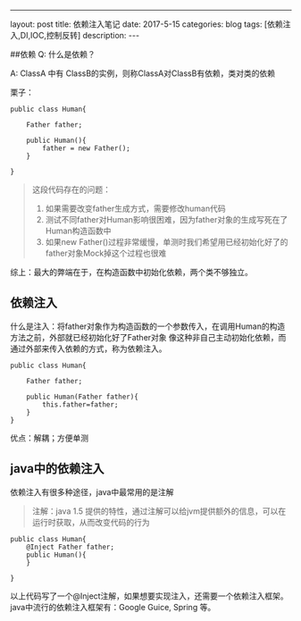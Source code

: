---
layout: post
title: 依赖注入笔记
date: 2017-5-15
categories: blog
tags: [依赖注入,DI,IOC,控制反转]
description: 
---﻿


##依赖
Q: 什么是依赖？

A: ClassA 中有 ClassB的实例，则称ClassA对ClassB有依赖，类对类的依赖

栗子：

```
public class Human{

    Father father;

    public Human(){
        father = new Father();
    }

}
```

> 这段代码存在的问题：
> 1. 如果需要改变father生成方式，需要修改human代码
> 2. 测试不同father对Human影响很困难，因为father对象的生成写死在了Human构造函数中
> 3. 如果new Father()过程非常缓慢，单测时我们希望用已经初始化好了的father对象Mock掉这个过程也很难

综上：最大的弊端在于，在构造函数中初始化依赖，两个类不够独立。

## 依赖注入

什么是注入：将father对象作为构造函数的一个参数传入，在调用Human的构造方法之前，外部就已经初始化好了Father对象
像这种非自己主动初始化依赖，而通过外部来传入依赖的方式，称为依赖注入。

```
public class Human{

    Father father;

    public Human(Father father){
        this.father=father;
    }
}

```


优点：解耦；方便单测

## java中的依赖注入

依赖注入有很多种途径，java中最常用的是注解
> 注解：java 1.5 提供的特性，通过注解可以给jvm提供额外的信息，可以在运行时获取，从而改变代码的行为


```
public class Human{
    @Inject Father father;
    public Human(){
    }

}
```

以上代码写了一个@Inject注解，如果想要实现注入，还需要一个依赖注入框架。
java中流行的依赖注入框架有：Google Guice, Spring 等。